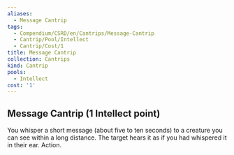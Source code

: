 ```yaml
---
aliases:
  - Message Cantrip
tags:
  - Compendium/CSRD/en/Cantrips/Message-Cantrip
  - Cantrip/Pool/Intellect
  - Cantrip/Cost/1
title: Message Cantrip
collection: Cantrips
kind: Cantrip
pools:
  - Intellect
cost: '1'
---
```

## Message Cantrip  (1 Intellect point)
You whisper a short message (about five to ten seconds) to a creature you can see within a long distance. The target hears it as if you had whispered it in their ear. Action. 

